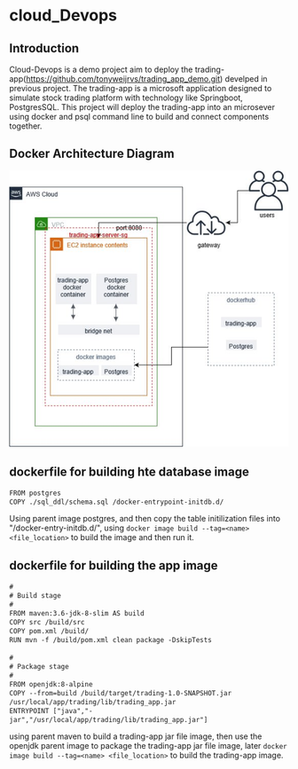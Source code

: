 # cloud_Devops

## Introduction

Cloud-Devops is a demo project aim to deploy the trading-app(https://github.com/tonyweijrvs/trading_app_demo.git) develped in previous project. The trading-app is a microsoft application designed to simulate stock trading platform with technology like Springboot, PostgresSQL. This project will deploy the trading-app into an microsever using docker and psql command line to build and connect components together.

## Docker Architecture Diagram
![Docker Diagram](https://github.com/tonyweijrvs/cloud_devops/blob/master/assets/Untitled%20Diagram.jpg)

## dockerfile for building hte database image
```
FROM postgres
COPY ./sql_ddl/schema.sql /docker-entrypoint-initdb.d/
```
Using parent image postgres, and then copy the table initilization files into "/docker-entry-initdb.d/", using ```docker image build --tag=<name> <file_location>``` to build the image and then run it. 

## dockerfile for building the app image
```
#
# Build stage
#
FROM maven:3.6-jdk-8-slim AS build
COPY src /build/src
COPY pom.xml /build/
RUN mvn -f /build/pom.xml clean package -DskipTests

#
# Package stage
#
FROM openjdk:8-alpine
COPY --from=build /build/target/trading-1.0-SNAPSHOT.jar /usr/local/app/trading/lib/trading_app.jar
ENTRYPOINT ["java","-jar","/usr/local/app/trading/lib/trading_app.jar"]
```
using parent maven to build a trading-app jar file image, then use the openjdk parent image to package the trading-app jar file image, later ```docker image build --tag=<name> <file_location>``` to build the trading-app image. 
